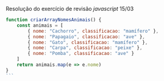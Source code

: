 Resolução do exercício de revisão *javascript* 15/03

~~~javascript
function criarArrayNomesAnimais() {
    const animais = [
        { nome: "Cachorro", classificacao: "mamífero" },
        { nome: "Papagaio", classificacao: "ave" },
        { nome: "Gato", classificacao: "mamífero" },
        { nome: "Carpa", classificacao: "peixe" },
        { nome: "Pomba", classificacao: "ave" }
    ]
    return animais.map(e => e.nome)
}
```
